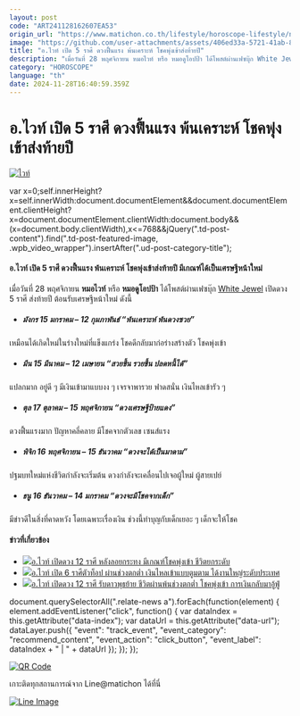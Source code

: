 ```yaml
---
layout: post
code: "ART241128162607EA53"
origin_url: "https://www.matichon.co.th/lifestyle/horoscope-lifestyle/news_4926281"
image: "https://github.com/user-attachments/assets/406ed33a-5721-41ab-8062-e703630c8d6b"
title: "อ.ไวท์ เปิด 5 ราศี ดวงฟื้นแรง พ้นเคราะห์ โชคพุ่งเข้าส่งท้ายปี"
description: "เมื่อวันที่ 28 พฤศจิกายน หมอไวท์ หรือ หมอดูโอปป้า ได้โพสต์ผ่านเฟซบุ๊ก White Jewel เปิดดวง 5 ราศี ส่งท้ายปี ต้อนรับเศรษฐีหน้าใหม่ ดังนี้"
category: "HOROSCOPE"
language: "th"
date: 2024-11-28T16:40:59.359Z
---
```


# อ.ไวท์ เปิด 5 ราศี ดวงฟื้นแรง พ้นเคราะห์ โชคพุ่งเข้าส่งท้ายปี

[![ไวท์](https://www.matichon.co.th/wp-content/uploads/2024/11/white1-2.jpg "white1")](https://www.matichon.co.th/wp-content/uploads/2024/11/white1-2.jpg)

var x=0;self.innerHeight?x=self.innerWidth:document.documentElement&&document.documentElement.clientHeight?x=document.documentElement.clientWidth:document.body&&(x=document.body.clientWidth),x<=768&&jQuery(".td-post-content").find(".td-post-featured-image, .wpb\_video\_wrapper").insertAfter(".ud-post-category-title");

#### **อ.ไวท์ เปิด 5 ราศี ดวงฟื้นแรง พ้นเคราะห์ โชคพุ่งเข้าส่งท้ายปี มีเกณฑ์ได้เป็นเศรษฐีหน้าใหม่**

เมื่อวันที่ 28 พฤศจิกายน **หมอไวท์** หรือ **หมอดูโอปป้า** ได้โพสต์ผ่านเฟซบุ๊ก [White Jewel](https://www.facebook.com/WhiteJewel6) เปิดดวง 5 ราศี ส่งท้ายปี ต้อนรับเศรษฐีหน้าใหม่ ดังนี้

*   ##### **มังกร** 15 มกราคม – 12 กุมภาพันธ์ _“พ้นเคราะห์ พ้นดวงซวย”_
    

เหมือนได้เกิดใหม่ในร่างใหม่ที่แข็งแกร่ง โชคดีกลับมาก่อร่างสร้างตัว โชคพุ่งเข้า

*   ##### **มีน** 15 มีนาคม – 12 เมษายน _“สวยขึ้น รวยขึ้น ปลดหนี้ได้”_
    

แปลกมาก อยู่ดี ๆ มีเงินเข้ามาแบบงง ๆ เจรจาพารวย ฟาดสนั่น เงินไหลเข้ารัว ๆ

*   ##### **ตุล** 17 ตุลาคม – 15 พฤศจิกายน _“ดวงเศรษฐีป้ายแดง”_
    

ดวงฟื้นแรงมาก ปัญหาคลี่คลาย มีโชคจากตัวเลข เซนส์แรง

*   ##### **พิจิก** 16 พฤศจิกายน – 15 ธันวาคม _“ดวงจะได้เป็นมาดาม”_
    

ปฐมบทใหม่แห่งชีวิตกำลังจะเริ่มต้น ดวงกำลังจะเคลื่อนไปเจอผู้ใหม่ ผู้สายเปย์

*   ##### **ธนู** 16 ธันวาคม – 14 มกราคม _“ดวงจะมีโชคจากเด็ก”_
    

มีข่าวดีในสิ่งที่คาดหวัง โดยเฉพาะเรื่องเงิน ช่วงนี้ทำบุญกับเด็กเยอะ ๆ เด็กจะให้โชค

#### ข่าวที่เกี่ยวข้อง

*   [![](https://www.matichon.co.th/wp-content/uploads/2024/11/white1-1.jpg)อ.ไวท์ เปิดดวง 12 ราศี หลังลอยกระทง มีเกณฑ์โชคพุ่งเข้า ชีวิตยกระดับ](https://www.matichon.co.th/lifestyle/horoscope-lifestyle/news_4889858)
*   [![](https://www.matichon.co.th/wp-content/uploads/2024/11/white1.jpg)อ.ไวท์ เปิด 6 ราศีตัวท็อป ผ่านช่วงตกต่ำ เงินไหลเข้าแบบตูมตาม ได้งานใหญ่ระดับประเทศ](https://www.matichon.co.th/lifestyle/horoscope-lifestyle/news_4878084)
*   [![](https://www.matichon.co.th/wp-content/uploads/2024/10/white1-1.jpg)อ.ไวท์ เปิดดวง 12 ราศี รับดาวพุธย้าย ชีวิตผ่านพ้นช่วงตกต่ำ โชคพุ่งเข้า การเงินกลับมาอู้ฟู่](https://www.matichon.co.th/lifestyle/horoscope-lifestyle/news_4863999)

document.querySelectorAll(".relate-news a").forEach(function(element) { element.addEventListener("click", function() { var dataIndex = this.getAttribute("data-index"); var dataUrl = this.getAttribute("data-url"); dataLayer.push({ "event": "track\_event", "event\_category": "recommend\_content", "event\_action": "click\_button", "event\_label": dataIndex + " | " + dataUrl }); }); });

[![QR Code](https://www.matichon.co.th/wp-content/uploads/2023/07/wob1371z.jpg)](https://lin.ee/ht0nDxX)

เกาะติดทุกสถานการณ์จาก Line@matichon ได้ที่นี่

[![Line Image](https://www.matichon.co.th/wp-content/uploads/2023/07/th.png)](https://lin.ee/ht0nDxX)